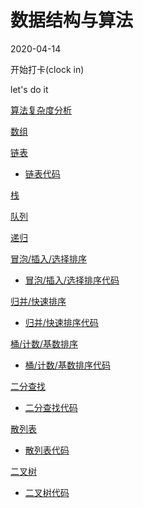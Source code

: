 # 数据结构与算法

2020-04-14

开始打卡(clock in)

let's do it

[算法复杂度分析](https://github.com/LIUeng/alogrithm-ci/issues/1)

[数组](https://github.com/LIUeng/alogrithm-ci/issues/2)

[链表](https://github.com/LIUeng/alogrithm-ci/issues/3)

-   [链表代码](https://github.com/LIUeng/alogrithm-ci/blob/master/%233.js)

[栈](./%235.md)

[队列](./%236.md)

[递归](./%237.md)

[冒泡/插入/选择排序](./%238.md)

-   [冒泡/插入/选择排序代码](https://github.com/LIUeng/alogrithm-ci/blob/master/%238.js)

[归并/快速排序](./%239.md)

-   [归并/快速排序代码](https://github.com/LIUeng/alogrithm-ci/blob/master/%239.js)

[桶/计数/基数排序](./%2310.md)

-   [桶/计数/基数排序代码](https://github.com/LIUeng/alogrithm-ci/blob/master/%2310.js)

[二分查找](./%2311.md)

-   [二分查找代码](https://github.com/LIUeng/alogrithm-ci/blob/master/%2311.js)

[散列表](./%2312.md)

-   [散列表代码](./%2312.js)

[二叉树](./%2313.md)

-   [二叉树代码](./%2313.js)
